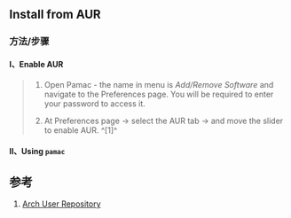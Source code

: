 ﻿## Install from AUR

### 方法/步骤

#### I、Enable AUR

> 1. Open Pamac - the name in menu is *Add/Remove Software* and navigate to the Preferences page. You will be required to enter your password to access it.
>
> 2. At Preferences page → select the AUR tab → and move the slider to enable AUR. ^[1]^



#### II、Using `pamac`



## 参考

1. [Arch User Repository](https://wiki.manjaro.org/index.php/Arch_User_Repository)